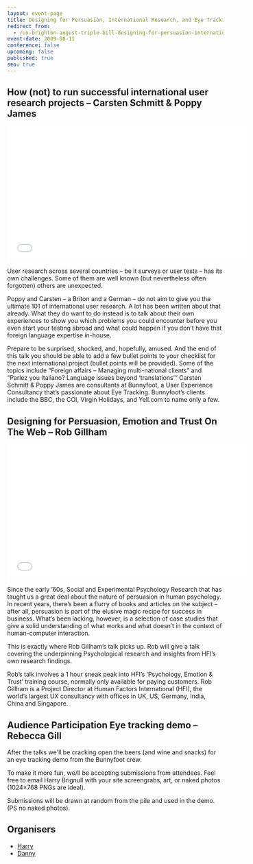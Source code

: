 ```yaml
---
layout: event-page
title: Designing for Persuasion, International Research, and Eye Tracking!
redirect_from:
  - /ux-brighton-august-triple-bill-designing-for-persuasion-international-research-and-eye-tracking
event-date: 2009-08-11
conference: false
upcoming: false
published: true
seo: true
---
```


## How (not) to run successful international user research projects – Carsten Schmitt &amp; Poppy James

<div class="embed-container vga"><iframe width="560" height="315" src="//www.youtube.com/embed/yQkiPvddtHQ?list=PLmeBKCinpyZ9HEn0tKyUXqRgRoai9mh9s" frameborder="0" allowfullscreen></iframe></div>

User research across several countries – be it surveys or user tests – has its own challenges. Some of them are well known (but nevertheless often forgotten) others are unexpected.

Poppy and Carsten – a Briton and a German – do not aim to give you the ultimate 101 of international user research. A lot has been written about that already. What they do want to do instead is to talk about their own experiences to show you which problems you could encounter before you even start your testing abroad and what could happen if you don’t have that foreign language expertise in-house.

Prepare to be surprised, shocked, and, hopefully, amused. And the end of this talk you should be able to add a few bullet points to your checklist for the next international project (bullet points will be provided).
Some of the topics include “Foreign affairs – Managing multi-national clients” and “Parlez you Italiano? Language issues beyond ‘translations’”
Carsten Schmitt & Poppy James are consultants at Bunnyfoot, a User Experience Consultancy that’s passionate about Eye Tracking. Bunnyfoot’s clients include the BBC, the COI, Virgin Holidays, and Yell.com to name only a few.


## Designing for Persuasion, Emotion and Trust On The Web – Rob Gillham

<div class="embed-container vga"><iframe width="560" height="315" src="//www.youtube.com/embed/I7KW1YYQ1J4?list=PLmeBKCinpyZ9HEn0tKyUXqRgRoai9mh9s" frameborder="0" allowfullscreen></iframe></div>

Since the early ’60s, Social and Experimental Psychology Research that has taught us a great deal about the nature of persuasion in human psychology.
In recent years, there’s been a flurry of books and articles on the subject – after all, persuasion is part of the elusive magic recipe for success in business. What’s been lacking, however, is a selection of case studies that give a solid understanding of what works and what doesn’t in the context of human-computer interaction.


This is exactly where Rob Gillham’s talk picks up. Rob will give a talk covering the underpinning Psychological research and insights from HFI’s own research findings.

Rob’s talk involves a 1 hour sneak peak into HFI’s ‘Psychology, Emotion & Trust’ training course, normally only available for paying customers.
Rob Gillham is a Project Director at Human Factors International (HFI), the world’s largest UX consultancy with offices in UK, US, Germany, India, China and Singapore.

## Audience Participation Eye tracking demo – Rebecca Gill

After the talks we'll be cracking open the beers (and wine and snacks) for an eye tracking demo from the Bunnyfoot crew.

To make it more fun, we/ll be accepting submissions from attendees. Feel free to email Harry Brignull with your site screengrabs, art, or naked photos (1024×768 PNGs are ideal).

Submissions will be drawn at random from the pile and used in the demo. (PS no naked photos).

## Organisers

- <a href="https://uxbri.org/about/#harry">Harry</a>
- <a href="https://uxbri.org/about/#danny">Danny</a>
